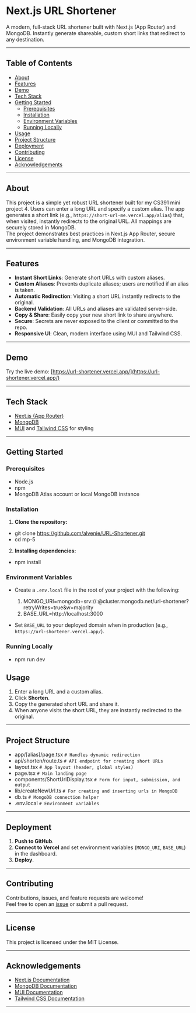 # Next.js URL Shortener

A modern, full-stack URL shortener built with Next.js (App Router) and MongoDB. Instantly generate shareable, custom short links that redirect to any destination.

---

## Table of Contents

- [About](#about)
- [Features](#features)
- [Demo](#demo)
- [Tech Stack](#tech-stack)
- [Getting Started](#getting-started)
    - [Prerequisites](#prerequisites)
    - [Installation](#installation)
    - [Environment Variables](#environment-variables)
    - [Running Locally](#running-locally)
- [Usage](#usage)
- [Project Structure](#project-structure)
- [Deployment](#deployment)
- [Contributing](#contributing)
- [License](#license)
- [Acknowledgements](#acknowledgements)

---

## About

This project is a simple yet robust URL shortener built for my CS391 mini project 4. Users can enter a long URL and specify a custom alias. The app generates a short link (e.g., `https://short-url-me.vercel.app/alias`) that, when visited, instantly redirects to the original URL. All mappings are securely stored in MongoDB.  
The project demonstrates best practices in Next.js App Router, secure environment variable handling, and MongoDB integration.

---

## Features

- **Instant Short Links**: Generate short URLs with custom aliases.
- **Custom Aliases**: Prevents duplicate aliases; users are notified if an alias is taken.
- **Automatic Redirection**: Visiting a short URL instantly redirects to the original.
- **Backend Validation**: All URLs and aliases are validated server-side.
- **Copy & Share**: Easily copy your new short link to share anywhere.
- **Secure**: Secrets are never exposed to the client or committed to the repo.
- **Responsive UI**: Clean, modern interface using MUI and Tailwind CSS.

---

## Demo

Try the live demo: [https://url-shortener.vercel.app/](https://url-shortener.vercel.app/)

---

## Tech Stack

- [Next.js (App Router)](https://nextjs.org/)
- [MongoDB](https://mongodb.com/)
- [MUI](https://mui.com/) and [Tailwind CSS](https://tailwindcss.com/) for styling

---

## Getting Started

### Prerequisites

- Node.js
- npm
- MongoDB Atlas account or local MongoDB instance

### Installation

1. **Clone the repository:**

- git clone https://github.com/alvenie/URL-Shortener.git
- cd mp-5

2. **Installing dependencies:**

- npm install

### Environment Variables

- Create a `.env.local` file in the root of your project with the following:

  1. MONGO_URI=mongodb+srv://<user>:<password>@cluster.mongodb.net/url-shortener?retryWrites=true&w=majority
  2. BASE_URL=http://localhost:3000


- Set `BASE_URL` to your deployed domain when in production (e.g., `https://url-shortener.vercel.app/`).

### Running Locally

- npm run dev

## Usage

1. Enter a long URL and a custom alias.
2. Click **Shorten**.
3. Copy the generated short URL and share it.
4. When anyone visits the short URL, they are instantly redirected to the original.

---

## Project Structure

- app/[alias]/page.tsx `# Handles dynamic redirection`
- api/shorten/route.ts `# API endpoint for creating short URLs`
- layout.tsx `# App layout (header, global styles)`
- page.tsx `# Main landing page`
- components/ShortUrlDisplay.tsx `# Form for input, submission, and output`
- lib/createNewUrl.ts `# For creating and inserting urls in MongoDB`
- db.ts `# MongoDB connection helper`
- .env.local `# Environment variables`
    
---

## Deployment

1. **Push to GitHub**.
2. **Connect to Vercel** and set environment variables (`MONGO_URI`, `BASE_URL`) in the dashboard.
3. **Deploy**.

---

## Contributing

Contributions, issues, and feature requests are welcome!  
Feel free to open an [issue](https://github.com/alvenie/mp-5/issues) or submit a pull request.

---

## License

This project is licensed under the MIT License.

---

## Acknowledgements

- [Next.js Documentation](https://nextjs.org/docs/)
- [MongoDB Documentation](https://mongodb.com/docs/)
- [MUI Documentation](https://mui.com/)
- [Tailwind CSS Documentation](https://tailwindcss.com/docs)

---
